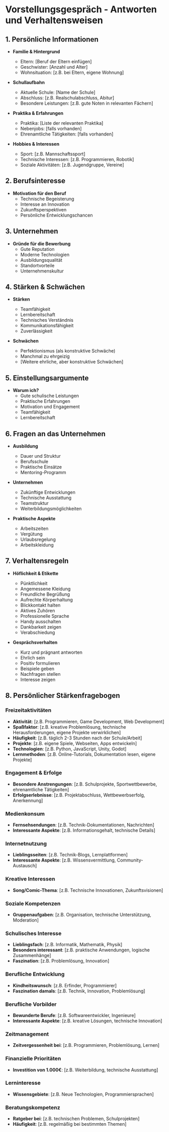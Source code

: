 # Vorstellungsgespräch - Antworten und Verhaltensweisen

## 1. Persönliche Informationen
- **Familie & Hintergrund**
  - Eltern: [Beruf der Eltern einfügen]
  - Geschwister: [Anzahl und Alter]
  - Wohnsituation: [z.B. bei Eltern, eigene Wohnung]

- **Schullaufbahn**
  - Aktuelle Schule: [Name der Schule]
  - Abschluss: [z.B. Realschulabschluss, Abitur]
  - Besondere Leistungen: [z.B. gute Noten in relevanten Fächern]

- **Praktika & Erfahrungen**
  - Praktika: [Liste der relevanten Praktika]
  - Nebenjobs: [falls vorhanden]
  - Ehrenamtliche Tätigkeiten: [falls vorhanden]

- **Hobbies & Interessen**
  - Sport: [z.B. Mannschaftssport]
  - Technische Interessen: [z.B. Programmieren, Robotik]
  - Soziale Aktivitäten: [z.B. Jugendgruppe, Vereine]

## 2. Berufsinteresse
- **Motivation für den Beruf**
  - Technische Begeisterung
  - Interesse an Innovation
  - Zukunftsperspektiven
  - Persönliche Entwicklungschancen

## 3. Unternehmen
- **Gründe für die Bewerbung**
  - Gute Reputation
  - Moderne Technologien
  - Ausbildungsqualität
  - Standortvorteile
  - Unternehmenskultur

## 4. Stärken & Schwächen
- **Stärken**
  - Teamfähigkeit
  - Lernbereitschaft
  - Technisches Verständnis
  - Kommunikationsfähigkeit
  - Zuverlässigkeit

- **Schwächen**
  - Perfektionismus (als konstruktive Schwäche)
  - Manchmal zu ehrgeizig
  - [Weitere ehrliche, aber konstruktive Schwächen]

## 5. Einstellungsargumente
- **Warum ich?**
  - Gute schulische Leistungen
  - Praktische Erfahrungen
  - Motivation und Engagement
  - Teamfähigkeit
  - Lernbereitschaft

## 6. Fragen an das Unternehmen
- **Ausbildung**
  - Dauer und Struktur
  - Berufsschule
  - Praktische Einsätze
  - Mentoring-Programm

- **Unternehmen**
  - Zukünftige Entwicklungen
  - Technische Ausstattung
  - Teamstruktur
  - Weiterbildungsmöglichkeiten

- **Praktische Aspekte**
  - Arbeitszeiten
  - Vergütung
  - Urlaubsregelung
  - Arbeitskleidung

## 7. Verhaltensregeln
- **Höflichkeit & Etikette**
  - Pünktlichkeit
  - Angemessene Kleidung
  - Freundliche Begrüßung
  - Aufrechte Körperhaltung
  - Blickkontakt halten
  - Aktives Zuhören
  - Professionelle Sprache
  - Handy ausschalten
  - Dankbarkeit zeigen
  - Verabschiedung

- **Gesprächsverhalten**
  - Kurz und prägnant antworten
  - Ehrlich sein
  - Positiv formulieren
  - Beispiele geben
  - Nachfragen stellen
  - Interesse zeigen 

## 8. Persönlicher Stärkenfragebogen

### Freizeitaktivitäten
- **Aktivität**: [z.B. Programmieren, Game Development, Web Development]
- **Spaßfaktor**: [z.B. kreative Problemlösung, technische Herausforderungen, eigene Projekte verwirklichen]
- **Häufigkeit**: [z.B. täglich 2-3 Stunden nach der Schule/Arbeit]
- **Projekte**: [z.B. eigene Spiele, Webseiten, Apps entwickeln]
- **Technologien**: [z.B. Python, JavaScript, Unity, Godot]
- **Lernmethoden**: [z.B. Online-Tutorials, Dokumentation lesen, eigene Projekte]

### Engagement & Erfolge
- **Besondere Anstrengungen**: [z.B. Schulprojekte, Sportwettbewerbe, ehrenamtliche Tätigkeiten]
- **Erfolgserlebnisse**: [z.B. Projektabschluss, Wettbewerbserfolg, Anerkennung]

### Medienkonsum
- **Fernsehsendungen**: [z.B. Technik-Dokumentationen, Nachrichten]
- **Interessante Aspekte**: [z.B. Informationsgehalt, technische Details]

### Internetnutzung
- **Lieblingsseiten**: [z.B. Technik-Blogs, Lernplattformen]
- **Interessante Aspekte**: [z.B. Wissensvermittlung, Community-Austausch]

### Kreative Interessen
- **Song/Comic-Thema**: [z.B. Technische Innovationen, Zukunftsvisionen]

### Soziale Kompetenzen
- **Gruppenaufgaben**: [z.B. Organisation, technische Unterstützung, Moderation]

### Schulisches Interesse
- **Lieblingsfach**: [z.B. Informatik, Mathematik, Physik]
- **Besonders interessant**: [z.B. praktische Anwendungen, logische Zusammenhänge]
- **Faszination**: [z.B. Problemlösung, Innovation]

### Berufliche Entwicklung
- **Kindheitswunsch**: [z.B. Erfinder, Programmierer]
- **Faszination damals**: [z.B. Technik, Innovation, Problemlösung]

### Berufliche Vorbilder
- **Bewunderte Berufe**: [z.B. Softwareentwickler, Ingenieure]
- **Interessante Aspekte**: [z.B. kreative Lösungen, technische Innovation]

### Zeitmanagement
- **Zeitvergessenheit bei**: [z.B. Programmieren, Problemlösung, Lernen]

### Finanzielle Prioritäten
- **Investition von 1.000€**: [z.B. Weiterbildung, technische Ausstattung]

### Lerninteresse
- **Wissensgebiete**: [z.B. Neue Technologien, Programmiersprachen]

### Beratungskompetenz
- **Ratgeber bei**: [z.B. technischen Problemen, Schulprojekten]
- **Häufigkeit**: [z.B. regelmäßig bei bestimmten Themen] 